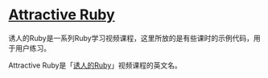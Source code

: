 [Attractive Ruby](http://edu.51cto.com/lecturer/user_id-140924.html)
===============

诱人的Ruby是一系列Ruby学习视频课程，这里所放的是有些课时的示例代码，用于用户练习。

Attractive Ruby是「[诱人的Ruby](http://edu.51cto.com/lecturer/user_id-140924.html)」视频课程的英文名。



